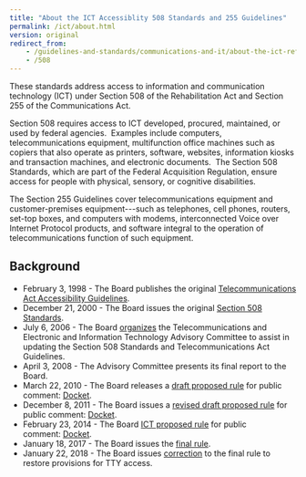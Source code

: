 ```yaml
---
title: "About the ICT Accessiblity 508 Standards and 255 Guidelines"
permalink: /ict/about.html
version: original
redirect_from:
    - /guidelines-and-standards/communications-and-it/about-the-ict-refresh
    - /508
---
```


These standards address access to information and communication technology (ICT) under Section 508 of the Rehabilitation Act and Section 255 of the Communications Act. 

Section 508 requires access to ICT developed, procured, maintained, or used by federal agencies.  Examples include computers, telecommunications equipment, multifunction office machines such as copiers that also operate as printers, software, websites, information kiosks and transaction machines, and electronic documents.  The Section 508 Standards, which are part of the Federal Acquisition Regulation, ensure access for people with physical, sensory, or cognitive disabilities.

The Section 255 Guidelines cover telecommunications equipment and customer-premises equipment---such as telephones, cell phones, routers, set-top boxes, and computers with modems, interconnected Voice over Internet Protocol products, and software integral to the operation of telecommunications function of such equipment.

## Background

* February 3, 1998 - The Board publishes the original [Telecommunications Act Accessibility Guidelines](https://www.federalregister.gov/d/98-2414).
* December 21, 2000 - The Board issues the original [Section 508 Standards](https://www.federalregister.gov/d/E6-10562).
* July 6, 2006 - The Board [organizes](https://www.federalregister.gov/d/E6-10562) the Telecommunications and Electronic and Information Technology Advisory Committee to assist in updating the Section 508 Standards and Telecommunications Act Guidelines.
* April 3, 2008 - The Advisory Committee presents its final report to the Board.
* March 22, 2010 - The Board releases a [draft proposed rule](https://www.regulations.gov/document?D=ATBCB-2010-0001-0002) for public comment: [Docket](https://www.regulations.gov/docket?D=ATBCB-2010-0001).
* December 8, 2011 - The Board issues a [revised draft proposed rule](https://www.regulations.gov/document?D=ATBCB-2011-0007-0001) for public comment: [Docket](https://www.regulations.gov/docket?D=ATBCB-2011-0007).
* February 23, 2014 - The Board [ICT proposed rule](https://www.regulations.gov/document?D=ATBCB-2015-0002-0001) for public comment: [Docket](https://www.regulations.gov/docket?D=ATBCB-2015-0002).
* January 18, 2017 - The Board issues the [final rule](https://www.regulations.gov/document?D=ATBCB-2015-0002-0144).
* January 22, 2018 - The Board issues [correction](https://www.regulations.gov/document?D=ATBCB-2015-0002-0146) to the final rule to restore provisions for TTY access. 
